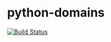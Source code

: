 python-domains
==============

[![Build Status](https://travis-ci.org/mrkschan/python-domains.svg?branch=master)](https://travis-ci.org/mrkschan/python-domains)
